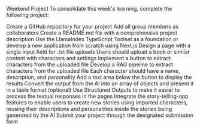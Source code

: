 Weekend Project
To consolidate this week's learning, complete the following project:

Create a GitHub repository for your project
Add all group members as collaborators
Create a README.md file with a comprehensive project description
Use the LlamaIndex TypeScript Toolset as a foundation or develop a new application from scratch using Next.js
Design a page with a single input field for .txt file uploads
Users should upload a book or similar content with characters and settings
Implement a button to extract characters from the uploaded file
Develop a RAG pipeline to extract characters from the uploaded file
Each character should have a name, description, and personality
Add a text area below the button to display the results
Convert the output from the AI into an array of objects and present it in a table format
(optional) Use Structured Outputs to make it easier to process the textual responses in the pages
Integrate the story-telling-app features to enable users to create new stories using imported characters, reusing their descriptions and personalities inside the stories being generated by the AI
Submit your project through the designated submission form
